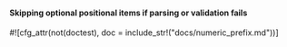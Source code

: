 #### Skipping optional positional items if parsing or validation fails

#![cfg_attr(not(doctest), doc = include_str!("docs/numeric_prefix.md"))]
